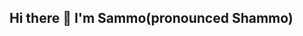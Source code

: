 ##                                       Hi there 👋 I'm Sammo(pronounced Shammo)

<!--
**DarkGreenSky32x32/darkGreensky32x32** is a ✨ _special_ ✨ repository because its `README.md` (this file) appears on your GitHub profile.


The simplest way to define me would be , an ambivert with huge love for programming.Not just the cool stuff, the hard stuff too. Learning literally pumps me up!!! 

Just like Albert Einstein's quote:
> Learning is experience. Everything else is just information.

